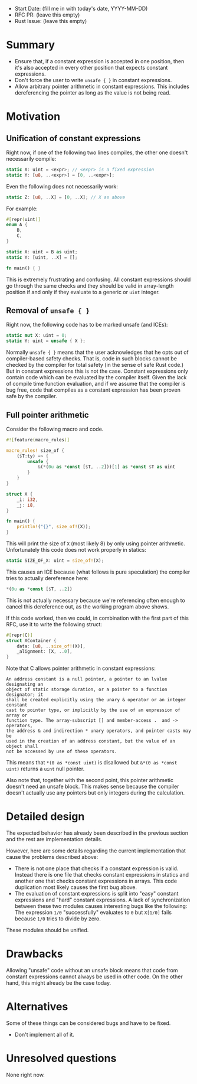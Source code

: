 - Start Date: (fill me in with today's date, YYYY-MM-DD)
- RFC PR: (leave this empty)
- Rust Issue: (leave this empty)

# Summary

- Ensure that, if a constant expression is accepted in one position, then
  it's also accepted in every other position that expects constant
  expressions.
- Don't force the user to write `unsafe { }` in constant expressions.
- Allow arbitrary pointer arithmetic in constant expressions. This includes
  dereferencing the pointer as long as the value is not being read.

# Motivation

## Unification of constant expressions

Right now, if one of the following two lines compiles, the other one doesn't
necessarily compile:
```rust
static X: uint = <expr>; // <expr> is a fixed expression
static Y: [u8, ..<expr>] = [0, ..<expr>];
```
Even the following does not necessarily work:
```rust
static Z: [u8, ..X] = [0, ..X]; // X as above
```

For example:
```rust
#[repr(uint)]
enum A {
    B,
    C,
}

static X: uint = B as uint;
static Y: [uint, ..X] = [];

fn main() { }
```
This is extremely frustrating and confusing. All constant expressions should
go through the same checks and they should be valid in array-length position
if and only if they evaluate to a generic or `uint` integer.

## Removal of `unsafe { }`

Right now, the following code has to be marked unsafe (and ICEs):
```rust
static mut X: uint = 0;
static Y: uint = unsafe { X };
```
Normally `unsafe { }` means that the user acknowledges that he opts out of
compiler-based safety checks. That is, code in such blocks cannot be checked
by the compiler for total safety (in the sense of safe Rust code.) But in
constant expressions this is not the case. Constant expressions only contain
code which can be evaluated by the compiler itself. Given the lack of compile
time function evaluation, and if we assume that the compiler is bug free,
code that compiles as a constant expression has been proven safe by the
compiler.

## Full pointer arithmetic

Consider the following macro and code.
```rust
#![feature(macro_rules)]

macro_rules! size_of {
    ($T:ty) => {
        unsafe { 
            &(*(0u as *const [$T, ..2]))[1] as *const $T as uint
        }
    }
}

struct X {
    _i: i32,
    _j: i8,
}

fn main() {
    println!("{}", size_of!(X));
}
```
This will print the size of `X` (most likely 8) by only using pointer
arithmetic. Unfortunately this code does not work properly in statics:
```rust
static SIZE_OF_X: uint = size_of!(X);
```
This causes an ICE because (what follows is pure speculation) the compiler
tries to actually dereference here:
```rust
*(0u as *const [$T, ..2])
```
This is not actually necessary because we're referencing often enough to
cancel this dereference out, as the working program above shows.

If this code worked, then we could, in combination with the first part of
this RFC, use it to write the following struct:
```rust
#[repr(C)]
struct XContainer {
    data: [u8, ..size_of!(X)],
    _alignment: [X, ..0],
}
```

Note that C allows pointer arithmetic in constant expressions:
```
An address constant is a null pointer, a pointer to an lvalue designating an
object of static storage duration, or a pointer to a function designator; it
shall be created explicitly using the unary & operator or an integer constant
cast to pointer type, or implicitly by the use of an expression of array or
function type. The array-subscript [] and member-access .  and -> operators,
the address & and indirection * unary operators, and pointer casts may be
used in the creation of an address constant, but the value of an object shall
not be accessed by use of these operators.
```
This means that `*(0 as *const uint)` is disallowed but
`&*(0 as *const uint)` returns a `uint` null pointer.

Also note that, together with the second point, this pointer arithmetic
doesn't need an unsafe block. This makes sense because the compiler doesn't
actually use any pointers but only integers during the calculation.

# Detailed design

The expected behavior has already been described in the previous section and
the rest are implementation details.

However, here are some details regarding the current implementation that
cause the problems described above:

- There is not one place that checks if a constant expression is valid.
  Instead there is one file that checks constant expressions in statics and
  another one that checks constant expressions in arrays. This code
  duplication most likely causes the first bug above.
- The evaluation of constant expressions is split into "easy" constant
  expressions and "hard" constant expressions. A lack of synchronization
  between these two modules causes interesting bugs like the following: The
  expression `1/0` "successfully" evaluates to `0` but `X[1/0]` fails because
  `1/0` tries to divide by zero.

These modules should be unified.

# Drawbacks

Allowing "unsafe" code without an unsafe block means that code from constant
expressions cannot always be used in other code. On the other hand, this
might already be the case today.

# Alternatives

Some of these things can be considered bugs and have to be fixed.

- Don't implement all of it.

# Unresolved questions

None right now.
